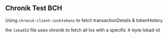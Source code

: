 ## Chronik Test BCH

Using `chronik-client-cashtokens` to fetch transactionDetails & tokenHistory

the `lokadId` file uses chronik to fetch all txs with a specific 4-byte lokad-id